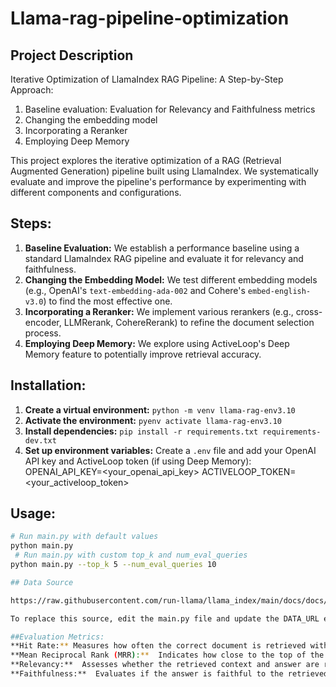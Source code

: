 # Llama-rag-pipeline-optimization 
 ## Project Description
 Iterative Optimization of LlamaIndex RAG Pipeline: A Step-by-Step Approach:

1. Baseline evaluation: Evaluation for Relevancy and Faithfulness metrics 
2. Changing the embedding model 
3. Incorporating a Reranker 
4. Employing Deep Memory 


This project explores the iterative optimization of a RAG (Retrieval Augmented Generation) pipeline built using LlamaIndex. We systematically evaluate and improve the pipeline's performance by experimenting with different components and configurations. 
## Steps: 
  1. **Baseline Evaluation:** We establish a performance baseline using a standard LlamaIndex RAG pipeline and evaluate it for relevancy and faithfulness. 
2. **Changing the Embedding Model:** We test different embedding models (e.g., OpenAI's `text-embedding-ada-002` and Cohere's `embed-english-v3.0`) to find the most effective one. 
3. **Incorporating a Reranker:** We implement various rerankers (e.g., cross-encoder, LLMRerank, CohereRerank) to refine the document selection process. 
4. **Employing Deep Memory:** We explore using ActiveLoop's Deep Memory feature to potentially improve retrieval accuracy. 

 ## Installation: 
1. **Create a virtual environment:** `python -m venv llama-rag-env3.10`
2. **Activate the environment:** `pyenv activate llama-rag-env3.10` 
3. **Install dependencies:** `pip install -r requirements.txt requirements-dev.txt` 
4. **Set up environment variables:** Create a `.env` file and add your OpenAI API key and 
ActiveLoop token (if using Deep Memory):
OPENAI_API_KEY=<your_openai_api_key> 
ACTIVELOOP_TOKEN=<your_activeloop_token>

## Usage: 
```bash 
# Run main.py with default values 
python main.py 
 # Run main.py with custom top_k and num_eval_queries 
python main.py --top_k 5 --num_eval_queries 10 

## Data Source

https://raw.githubusercontent.com/run-llama/llama_index/main/docs/docs/examples/data/paul_graham/paul_graham_essay.txt

To replace this source, edit the main.py file and update the DATA_URL environment variable in the .env file.

##Evaluation Metrics:
**Hit Rate:** Measures how often the correct document is retrieved within the top-k results.
**Mean Reciprocal Rank (MRR):**  Indicates how close to the top of the retrieved documents the correct document typically ranks.
**Relevancy:**  Assesses whether the retrieved context and answer are relevant to the query.
**Faithfulness:**  Evaluates if the answer is faithful to the retrieved context (i.e., not a hallucination).

